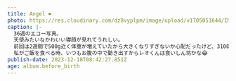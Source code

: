 ```yaml
---
title: Angel ❤️
photo: https://res.cloudinary.com/dz8vyplpm/image/upload/v1705051644/IMG_8148_qpi8ba.jpg
caption: |-
  36週のエコー写真。
  天使みたいなかわいい寝顔が見れてうれしい。
  前回は2週間で500g近く体重が増えていたから大きくなりすぎないか心配だったけど、3100gだった。
  私がご飯を食べる時、いつもお腹の中で動き出すからレオくんは食いしん坊かな😂
publish-date: 2023-12-18T08:42:27.851Z
age: album.before_birth
---
```

